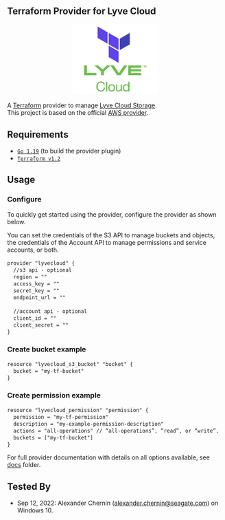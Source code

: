 ## Terraform Provider for Lyve Cloud
<p align="center">
  <a href="https://github.com/Seagate/terraform-provider-lyvecloud">
    <img src="images/tf-lc.png" alt="lyvecloud-provider-terraform" width="200">
  </a>
  <p align="center">

A [Terraform](https://www.terraform.io) provider to manage [Lyve Cloud Storage](https://www.seagate.com/gb/en/services/cloud/storage/). \
This project is based on the official [AWS provider](https://github.com/hashicorp/terraform-provider-aws).

## Requirements

* [`Go 1.19`](https://go.dev/doc/install) (to build the provider plugin)
* [`Terraform v1.2`](https://www.terraform.io/downloads)

## Usage

### Configure
To quickly get started using the provider, configure the provider as shown below.

You can set the credentials of the S3 API to manage buckets and objects, the credentials of the Account API to manage permissions and service accounts, or both.

```hcl
provider "lyvecloud" {
  //s3 api - optional
  region = ""
  access_key = ""
  secret_key = ""
  endpoint_url = ""

  //account api - optional
  client_id = ""
  client_secret = ""
}
```


### Create bucket example

```hcl
resource "lyvecloud_s3_bucket" "bucket" {
  bucket = "my-tf-bucket"
}
```

### Create permission example

```hcl
resource "lyvecloud_permission" "permission" {
  permission = "my-tf-permission"
  description = "my-example-permission-description"
  actions = "all-operations" // “all-operations”, “read”, or “write”.
  buckets = ["my-tf-bucket"]
}
```

For full provider documentation with details on all options available, see [docs](./docs/) folder.

## Tested By
* Sep 12, 2022: Alexander Chernin (alexander.chernin@seagate.com) on Windows 10.
